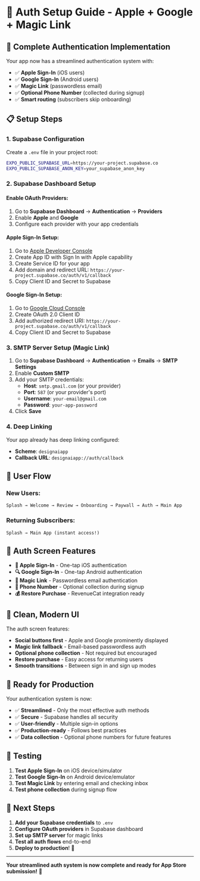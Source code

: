 # 🔐 Auth Setup Guide - Apple + Google + Magic Link

## 🚀 **Complete Authentication Implementation**

Your app now has a streamlined authentication system with:
- ✅ **Apple Sign-In** (iOS users)
- ✅ **Google Sign-In** (Android users)  
- ✅ **Magic Link** (passwordless email)
- ✅ **Optional Phone Number** (collected during signup)
- ✅ **Smart routing** (subscribers skip onboarding)

## 📋 **Setup Steps**

### 1. **Supabase Configuration**

Create a `.env` file in your project root:
```bash
EXPO_PUBLIC_SUPABASE_URL=https://your-project.supabase.co
EXPO_PUBLIC_SUPABASE_ANON_KEY=your_supabase_anon_key
```

### 2. **Supabase Dashboard Setup**

#### **Enable OAuth Providers:**
1. Go to **Supabase Dashboard** → **Authentication** → **Providers**
2. Enable **Apple** and **Google**
3. Configure each provider with your app credentials

#### **Apple Sign-In Setup:**
1. Go to [Apple Developer Console](https://developer.apple.com)
2. Create App ID with Sign In with Apple capability
3. Create Service ID for your app
4. Add domain and redirect URL: `https://your-project.supabase.co/auth/v1/callback`
5. Copy Client ID and Secret to Supabase

#### **Google Sign-In Setup:**
1. Go to [Google Cloud Console](https://console.cloud.google.com)
2. Create OAuth 2.0 Client ID
3. Add authorized redirect URI: `https://your-project.supabase.co/auth/v1/callback`
4. Copy Client ID and Secret to Supabase

### 3. **SMTP Server Setup (Magic Link)**

1. Go to **Supabase Dashboard** → **Authentication** → **Emails** → **SMTP Settings**
2. Enable **Custom SMTP**
3. Add your SMTP credentials:
   - **Host**: `smtp.gmail.com` (or your provider)
   - **Port**: `587` (or your provider's port)
   - **Username**: `your-email@gmail.com`
   - **Password**: `your-app-password`
4. Click **Save**

### 4. **Deep Linking**

Your app already has deep linking configured:
- **Scheme**: `designaiapp`
- **Callback URL**: `designaiapp://auth/callback`

## 🎯 **User Flow**

### **New Users:**
```
Splash → Welcome → Review → Onboarding → Paywall → Auth → Main App
```

### **Returning Subscribers:**
```
Splash → Main App (instant access!)
```

## 🔧 **Auth Screen Features**

- **🍎 Apple Sign-In** - One-tap iOS authentication
- **🔍 Google Sign-In** - One-tap Android authentication  
- **🔗 Magic Link** - Passwordless email authentication
- **📱 Phone Number** - Optional collection during signup
- **💰 Restore Purchase** - RevenueCat integration ready

## 🎨 **Clean, Modern UI**

The auth screen features:
- **Social buttons first** - Apple and Google prominently displayed
- **Magic link fallback** - Email-based passwordless auth
- **Optional phone collection** - Not required but encouraged
- **Restore purchase** - Easy access for returning users
- **Smooth transitions** - Between sign in and sign up modes

## 🚀 **Ready for Production**

Your authentication system is now:
- ✅ **Streamlined** - Only the most effective auth methods
- ✅ **Secure** - Supabase handles all security
- ✅ **User-friendly** - Multiple sign-in options
- ✅ **Production-ready** - Follows best practices
- ✅ **Data collection** - Optional phone numbers for future features

## 📱 **Testing**

1. **Test Apple Sign-In** on iOS device/simulator
2. **Test Google Sign-In** on Android device/emulator
3. **Test Magic Link** by entering email and checking inbox
4. **Test phone collection** during signup flow

## 🔄 **Next Steps**

1. **Add your Supabase credentials** to `.env`
2. **Configure OAuth providers** in Supabase dashboard
3. **Set up SMTP server** for magic links
4. **Test all auth flows** end-to-end
5. **Deploy to production**! 🎉

---

**Your streamlined auth system is now complete and ready for App Store submission!** 🚀 